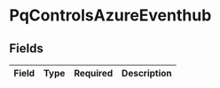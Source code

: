 # PqControlsAzureEventhub


## Fields

| Field       | Type        | Required    | Description |
| ----------- | ----------- | ----------- | ----------- |